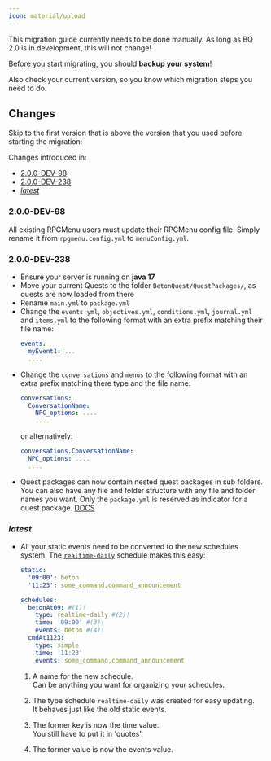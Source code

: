 ```yaml
---
icon: material/upload
---
```

This migration guide currently needs to be done manually. As long as BQ 2.0 is in development, this will not change!

Before you start migrating, you should **backup your system**!

Also check your current version, so you know which migration steps you need to do.

## Changes
Skip to the first version that is above the version that you used before starting the migration:

Changes introduced in:

- [2.0.0-DEV-98](#200-dev-98)
- [2.0.0-DEV-238](#200-dev-238)
- [_latest_]()

### 2.0.0-DEV-98
All existing RPGMenu users must update their RPGMenu config file. Simply rename it from `rpgmenu.config.yml` to
`menuConfig.yml`.

### 2.0.0-DEV-238
- Ensure your server is running on __java 17__
- Move your current Quests to the folder `BetonQuest/QuestPackages/`, as quests are now loaded from there
- Rename `main.yml` to `package.yml`
- Change the `events.yml`, `objectives.yml`, `conditions.yml`, `journal.yml` and `items.yml` to the following format
  with an extra prefix matching their file name:
  ```YAML
  events:
    myEvent1: ...
    ....
  ```
- Change the `conversations` and `menus` to the following format with an extra prefix matching there type and the file
  name:
  ```YAML
  conversations:
    ConversationName:
      NPC_options: ....
      ....
  ```
  or alternatively:
  ```YAML
  conversations.ConversationName:
    NPC_options: ....
    ....
  ```
- Quest packages can now contain nested quest packages in sub folders. You can also have any file and folder structure
  with any file and folder names you want. Only the `package.yml` is reserved as indicator for a quest
  package. [DOCS](../Reference.md#packages)

### _latest_
- All your static events need to be converted to the new schedules system.
  The [`realtime-daily`](../Schedules.md#daily-realtime-schedule-realtime-daily) schedule makes this easy:
  ```YAML title="Old Syntax"
  static:
    '09:00': beton
    '11:23': some_command,command_announcement
  ```
  ```YAML title="New Syntax"
  schedules:
    betonAt09: #(1)!
      type: realtime-daily #(2)!
      time: '09:00' #(3)!
      events: beton #(4)!
    cmdAt1123:
      type: simple
      time: '11:23'
      events: some_command,command_announcement
  ```
  1. A name for the new schedule.  
     Can be anything you want for organizing your schedules.

  2. The type schedule `realtime-daily` was created for easy updating.   
     It behaves just like the old static events.

  3. The former key is now the time value.  
     You still have to put it in 'quotes'.

  4. The former value is now the events value.

